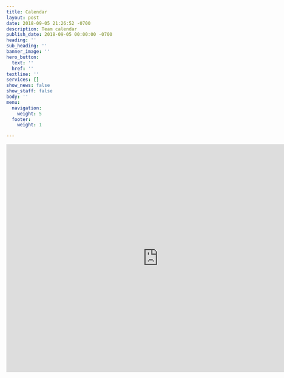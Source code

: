 ```yaml
---
title: Calendar
layout: post
date: 2018-09-05 21:26:52 -0700
description: Team calendar
publish_date: 2018-09-05 00:00:00 -0700
heading: ''
sub_heading: ''
banner_image: ''
hero_button:
  text: ''
  href: ''
textline: ''
services: []
show_news: false
show_staff: false
body: ''
menu:
  navigation:
    weight: 5
  footer:
    weight: 1

---
```

<iframe src="https://calendar.google.com/calendar/embed?src=cjvs54vaik5oee2gtcuruc6loo%40group.calendar.google.com&ctz=America%2FLos_Angeles" style="border: 0" width="800" height="600" frameborder="0" scrolling="no"></iframe>